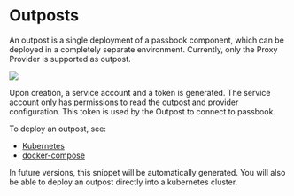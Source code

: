 # Outposts

An outpost is a single deployment of a passbook component, which can be deployed in a completely separate environment. Currently, only the Proxy Provider is supported as outpost.

![](outposts.png)

Upon creation, a service account and a token is generated. The service account only has permissions to read the outpost and provider configuration. This token is used by the Outpost to connect to passbook.

To deploy an outpost, see: <a name="deploy">

- [Kubernetes](deploy-kubernetes.md)
- [docker-compose](deploy-docker-compose.md)

In future versions, this snippet will be automatically generated. You will also be able to deploy an outpost directly into a kubernetes cluster.
